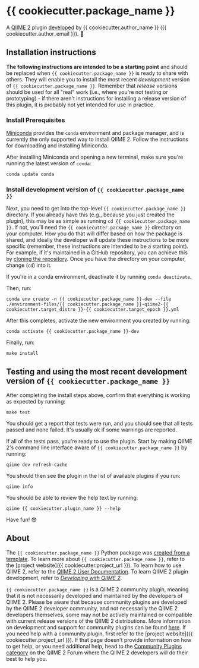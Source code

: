 # {{ cookiecutter.package_name }}

A [QIIME 2](https://qiime2.org) plugin [developed](https://develop.qiime2.org) by {{ cookiecutter.author_name }} ({{ cookiecutter.author_email }}). 🔌

## Installation instructions

**The following instructions are intended to be a starting point** and should be replaced when `{{ cookiecutter.package_name }}` is ready to share with others.
They will enable you to install the most recent *development* version of `{{ cookiecutter.package_name }}`.
Remember that *release* versions should be used for all "real" work (i.e., where you're not testing or prototyping) - if there aren't instructions for installing a release version of this plugin, it is probably not yet intended for use in practice.

### Install Prerequisites

[Miniconda](https://conda.io/miniconda.html) provides the `conda` environment and package manager, and is currently the only supported way to install QIIME 2.
Follow the instructions for downloading and installing Miniconda.

After installing Miniconda and opening a new terminal, make sure you're running the latest version of `conda`:

```bash
conda update conda
```

###  Install development version of `{{ cookiecutter.package_name }}`

Next, you need to get into the top-level `{{ cookiecutter.package_name }}` directory.
If you already have this (e.g., because you just created the plugin), this may be as simple as running `cd {{ cookiecutter.package_name }}`.
If not, you'll need the `{{ cookiecutter.package_name }}` directory on your computer.
How you do that will differ based on how the package is shared, and ideally the developer will update these instructions to be more specific (remember, these instructions are intended to be a starting point).
For example, if it's maintained in a GitHub repository, you can achieve this by [cloning the repository](https://docs.github.com/en/repositories/creating-and-managing-repositories/cloning-a-repository).
Once you have the directory on your computer, change (`cd`) into it.

If you're in a conda environment, deactivate it by running `conda deactivate`.


Then, run:

```shell
conda env create -n {{ cookiecutter.package_name }}-dev --file ./environment-files/{{ cookiecutter.package_name }}-qiime2-{{ cookiecutter.target_distro }}-{{ cookiecutter.target_epoch }}.yml
```

After this completes, activate the new environment you created by running:

```shell
conda activate {{ cookiecutter.package_name }}-dev
```

Finally, run:

```shell
make install
```

## Testing and using the most recent development version of `{{ cookiecutter.package_name }}`

After completing the install steps above, confirm that everything is working as expected by running:

```shell
make test
```

You should get a report that tests were run, and you should see that all tests passed and none failed.
It's usually ok if some warnings are reported.

If all of the tests pass, you're ready to use the plugin.
Start by making QIIME 2's command line interface aware of `{{ cookiecutter.package_name }}` by running:

```shell
qiime dev refresh-cache
```

You should then see the plugin in the list of available plugins if you run:

```shell
qiime info
```

You should be able to review the help text by running:

```shell
qiime {{ cookiecutter.plugin_name }} --help
```

Have fun! 😎

## About

The `{{ cookiecutter.package_name }}` Python package was [created from a template](https://develop.qiime2.org/en/latest/plugins/tutorials/create-from-template.html).
To learn more about `{{ cookiecutter.package_name }}`, refer to the [project website]({{ cookiecutter.project_url }}).
To learn how to use QIIME 2, refer to the [QIIME 2 User Documentation](https://docs.qiime2.org).
To learn QIIME 2 plugin development, refer to [*Developing with QIIME 2*](https://develop.qiime2.org).

`{{ cookiecutter.package_name }}` is a QIIME 2 community plugin, meaning that it is not necessarily developed and maintained by the developers of QIIME 2.
Please be aware that because community plugins are developed by the QIIME 2 developer community, and not necessarily the QIIME 2 developers themselves, some may not be actively maintained or compatible with current release versions of the QIIME 2 distributions.
More information on development and support for community plugins can be found [here](https://library.qiime2.org).
If you need help with a community plugin, first refer to the [project website]({{ cookiecutter.project_url }}).
If that page doesn't provide information on how to get help, or you need additional help, head to the [Community Plugins category](https://forum.qiime2.org/c/community-contributions/community-plugins/14) on the QIIME 2 Forum where the QIIME 2 developers will do their best to help you.
